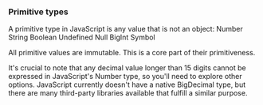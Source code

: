 ### Primitive types
A primitive type in JavaScript is any value that is not an object:
Number
String
Boolean
Undefined
Null
BigInt
Symbol

All primitive values are immutable. This is a core part of their primitiveness.

It's crucial to note that any decimal value longer than 15 digits cannot be expressed in JavaScript's Number type,
so you'll need to explore other options. JavaScript currently doesn't have a native BigDecimal type, but there are
many third-party libraries available that fulfill a similar purpose.

